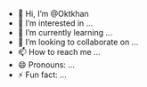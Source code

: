 - 👋 Hi, I’m @Oktkhan
- 👀 I’m interested in ...
- 🌱 I’m currently learning ...
- 💞️ I’m looking to collaborate on ...
- 📫 How to reach me ...
- 😄 Pronouns: ...
- ⚡ Fun fact: ...

<!---
Oktkhan/Oktkhan is a ✨ special ✨ repository because its `README.md` (this file) appears on your GitHub profile.
You can click the Preview link to take a look at your changes.
--->
